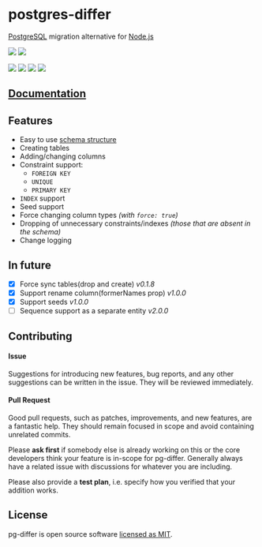 # postgres-differ
[PostgreSQL](https://www.postgresql.org/) migration alternative for [Node.js](https://nodejs.org/en/)

![](https://forthebadge.com/images/badges/built-with-love.svg)
![](https://forthebadge.com/images/badges/makes-people-smile.svg)

![](https://img.shields.io/travis/com/av-dev/postgres-differ.svg?style=flat-square)
![](https://img.shields.io/npm/l/pg-differ.svg?style=flat-square)
![](https://img.shields.io/npm/v/pg-differ.svg?style=flat-square)
![](https://img.shields.io/codecov/c/github/av-dev/postgres-differ.svg?style=flat-square)

## [Documentation](https://av-dev.github.io/postgres-differ/#/readme)

## Features

  - Easy to use [schema structure](https://av-dev.github.io/postgres-differ/#/model-schema)
  - Creating tables
  - Adding/changing columns
  - Constraint support: 
    - `FOREIGN KEY`
    - `UNIQUE`
    - `PRIMARY KEY`
  - `INDEX` support
  - Seed support
  - Force changing column types *(with `force: true`)*
  - Dropping of unnecessary constraints/indexes *(those that are absent in the schema)*
  - Change logging

## In future
  - [x] Force sync tables(drop and create) *v0.1.8*
  - [x] Support rename column(formerNames prop) *v1.0.0*
  - [x] Support seeds *v1.0.0*
  - [ ] Sequence support as a separate entity *v2.0.0*

## Contributing

#### Issue

Suggestions for introducing new features, bug reports, and any other suggestions can be written in the issue. They will be reviewed immediately.

#### Pull Request

Good pull requests, such as patches, improvements, and new features, are a fantastic help. They should remain focused in scope and avoid containing unrelated commits.

Please **ask first** if somebody else is already working on this or the core developers think your feature is in-scope for pg-differ. Generally always have a related issue with discussions for whatever you are including.

Please also provide a **test plan**, i.e. specify how you verified that your addition works.

## License
pg-differ is open source software [licensed as MIT](https://github.com/av-dev/postgres-differ/blob/master/LICENSE).
